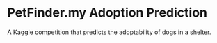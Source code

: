 # PetFinder.my Adoption Prediction

A Kaggle competition that predicts the adoptability of dogs in a shelter.


